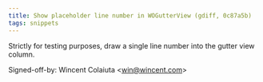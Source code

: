 ```yaml
---
title: Show placeholder line number in WOGutterView (gdiff, 0c87a5b)
tags: snippets
---
```


Strictly for testing purposes, draw a single line number into the gutter view column.

Signed-off-by: Wincent Colaiuta &lt;win@wincent.com&gt;
